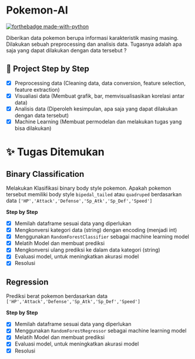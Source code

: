 # Pokemon-AI
[![forthebadge made-with-python](http://ForTheBadge.com/images/badges/made-with-python.svg)](https://www.python.org/)

Diberikan data pokemon berupa informasi karakteristik masing masing. Dilakukan sebuah preprocessing dan analisis data. Tugasnya adalah apa saja yang dapat dilakukan dengan data tersebut ?

## :ticket: Project Step by Step
- [x] Preprocessing data (Cleaning data, data conversion, feature selection, feature extraction)
- [x] Visualiasi data (Membuat grafik, bar, memvisualisasikan korelasi antar data)
- [x] Analisis data (Diperoleh kesimpulan, apa saja yang dapat dilakukan dengan data tersebut)
- [x] Machine Learning (Membuat permodelan dan melakukan tugas yang bisa dilakukan)

# :sparkles: Tugas Ditemukan
## Binary Classification
Melakukan Klasifikasi binary body style pokemon. Apakah pokemon tersebut memiliki body style `bipedal_tailed` atau `quadruped` berdasarkan data `['HP','Attack','Defense','Sp_Atk','Sp_Def','Speed']`

**Step by Step**
- [x] Memilah dataframe sesuai data yang diperlukan
- [x] Mengkonversi kategori data (string) dengan encoding (menjadi int)
- [x] Menggunakan `RandomForestClassifier` sebagai machine learning model
- [x] Melatih Model dan membuat prediksi
- [x] Mengkonversi ulang prediksi ke dalam data kategori (string)
- [x] Evaluasi model, untuk meningkatkan akurasi model
- [x] Resolusi

## Regression
Prediksi berat pokemon berdasarkan data `['HP','Attack','Defense','Sp_Atk','Sp_Def','Speed']`

**Step by Step**
- [x] Memilah dataframe sesuai data yang diperlukan
- [x] Menggunakan `RandomForestRegressor` sebagai machine learning model
- [x] Melatih Model dan membuat prediksi
- [x] Evaluasi model, untuk meningkatkan akurasi model
- [x] Resolusi